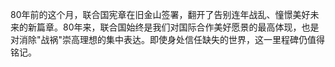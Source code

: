 80年前的这个月，联合国宪章在旧金山签署，翻开了告别连年战乱、憧憬美好未来的新篇章。80年来，联合国始终是我们对国际合作美好愿景的最高体现，也是对消除"战祸"崇高理想的集中表达。即使身处信任缺失的世界，这一里程碑仍值得铭记。
